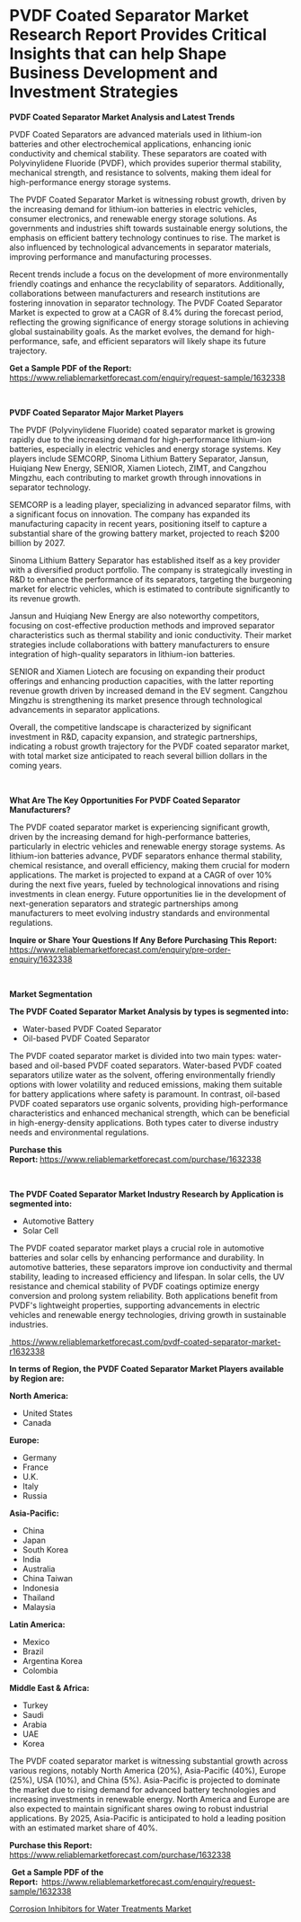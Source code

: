 <p><h1>PVDF Coated Separator Market Research Report Provides Critical Insights that can help Shape Business Development and Investment Strategies</h1></p><p><strong>PVDF Coated Separator Market Analysis and Latest Trends</strong></p>
<p><p>PVDF Coated Separators are advanced materials used in lithium-ion batteries and other electrochemical applications, enhancing ionic conductivity and chemical stability. These separators are coated with Polyvinylidene Fluoride (PVDF), which provides superior thermal stability, mechanical strength, and resistance to solvents, making them ideal for high-performance energy storage systems.</p><p>The PVDF Coated Separator Market is witnessing robust growth, driven by the increasing demand for lithium-ion batteries in electric vehicles, consumer electronics, and renewable energy storage solutions. As governments and industries shift towards sustainable energy solutions, the emphasis on efficient battery technology continues to rise. The market is also influenced by technological advancements in separator materials, improving performance and manufacturing processes.</p><p>Recent trends include a focus on the development of more environmentally friendly coatings and enhance the recyclability of separators. Additionally, collaborations between manufacturers and research institutions are fostering innovation in separator technology. The PVDF Coated Separator Market is expected to grow at a CAGR of 8.4% during the forecast period, reflecting the growing significance of energy storage solutions in achieving global sustainability goals. As the market evolves, the demand for high-performance, safe, and efficient separators will likely shape its future trajectory.</p></p>
<p><strong>Get a Sample PDF of the Report:&nbsp;</strong> <a href="https://www.reliablemarketforecast.com/enquiry/request-sample/1632338?utm_campaign=3324&utm_medium=2&utm_source=Github&utm_content=ia&utm_term=29032025&utm_id=pvdf-coated-separator">https://www.reliablemarketforecast.com/enquiry/request-sample/1632338</a></p>
<p>&nbsp;</p>
<p><strong>PVDF Coated Separator Major Market Players</strong></p>
<p><p>The PVDF (Polyvinylidene Fluoride) coated separator market is growing rapidly due to the increasing demand for high-performance lithium-ion batteries, especially in electric vehicles and energy storage systems. Key players include SEMCORP, Sinoma Lithium Battery Separator, Jansun, Huiqiang New Energy, SENIOR, Xiamen Liotech, ZIMT, and Cangzhou Mingzhu, each contributing to market growth through innovations in separator technology.</p><p>SEMCORP is a leading player, specializing in advanced separator films, with a significant focus on innovation. The company has expanded its manufacturing capacity in recent years, positioning itself to capture a substantial share of the growing battery market, projected to reach $200 billion by 2027.</p><p>Sinoma Lithium Battery Separator has established itself as a key provider with a diversified product portfolio. The company is strategically investing in R&D to enhance the performance of its separators, targeting the burgeoning market for electric vehicles, which is estimated to contribute significantly to its revenue growth.</p><p>Jansun and Huiqiang New Energy are also noteworthy competitors, focusing on cost-effective production methods and improved separator characteristics such as thermal stability and ionic conductivity. Their market strategies include collaborations with battery manufacturers to ensure integration of high-quality separators in lithium-ion batteries.</p><p>SENIOR and Xiamen Liotech are focusing on expanding their product offerings and enhancing production capacities, with the latter reporting revenue growth driven by increased demand in the EV segment. Cangzhou Mingzhu is strengthening its market presence through technological advancements in separator applications.</p><p>Overall, the competitive landscape is characterized by significant investment in R&D, capacity expansion, and strategic partnerships, indicating a robust growth trajectory for the PVDF coated separator market, with total market size anticipated to reach several billion dollars in the coming years.</p></p>
<p>&nbsp;</p>
<p><strong>What Are The Key Opportunities For PVDF Coated Separator Manufacturers?</strong></p>
<p><p>The PVDF coated separator market is experiencing significant growth, driven by the increasing demand for high-performance batteries, particularly in electric vehicles and renewable energy storage systems. As lithium-ion batteries advance, PVDF separators enhance thermal stability, chemical resistance, and overall efficiency, making them crucial for modern applications. The market is projected to expand at a CAGR of over 10% during the next five years, fueled by technological innovations and rising investments in clean energy. Future opportunities lie in the development of next-generation separators and strategic partnerships among manufacturers to meet evolving industry standards and environmental regulations.</p></p>
<p><strong>Inquire or Share Your Questions If Any Before Purchasing This Report:</strong> <a href="https://www.reliablemarketforecast.com/enquiry/pre-order-enquiry/1632338?utm_campaign=3324&utm_medium=2&utm_source=Github&utm_content=ia&utm_term=29032025&utm_id=pvdf-coated-separator">https://www.reliablemarketforecast.com/enquiry/pre-order-enquiry/1632338</a></p>
<p>&nbsp;</p>
<p><strong>Market Segmentation</strong></p>
<p><strong>The PVDF Coated Separator Market Analysis by types is segmented into:</strong></p>
<p><ul><li>Water-based PVDF Coated Separator</li><li>Oil-based PVDF Coated Separator</li></ul></p>
<p><p>The PVDF coated separator market is divided into two main types: water-based and oil-based PVDF coated separators. Water-based PVDF coated separators utilize water as the solvent, offering environmentally friendly options with lower volatility and reduced emissions, making them suitable for battery applications where safety is paramount. In contrast, oil-based PVDF coated separators use organic solvents, providing high-performance characteristics and enhanced mechanical strength, which can be beneficial in high-energy-density applications. Both types cater to diverse industry needs and environmental regulations.</p></p>
<p><strong>Purchase this Report:&nbsp;</strong><a href="https://www.reliablemarketforecast.com/purchase/1632338?utm_campaign=3324&utm_medium=2&utm_source=Github&utm_content=ia&utm_term=29032025&utm_id=pvdf-coated-separator">https://www.reliablemarketforecast.com/purchase/1632338</a></p>
<p>&nbsp;</p>
<p><strong>The PVDF Coated Separator Market Industry Research by Application is segmented into:</strong></p>
<p><ul><li>Automotive Battery</li><li>Solar Cell</li></ul></p>
<p><p>The PVDF coated separator market plays a crucial role in automotive batteries and solar cells by enhancing performance and durability. In automotive batteries, these separators improve ion conductivity and thermal stability, leading to increased efficiency and lifespan. In solar cells, the UV resistance and chemical stability of PVDF coatings optimize energy conversion and prolong system reliability. Both applications benefit from PVDF's lightweight properties, supporting advancements in electric vehicles and renewable energy technologies, driving growth in sustainable industries.</p></p>
<p><a href="https://www.reliablemarketforecast.com/pvdf-coated-separator-market-r1632338?utm_campaign=3324&utm_medium=2&utm_source=Github&utm_content=ia&utm_term=29032025&utm_id=pvdf-coated-separator">&nbsp;https://www.reliablemarketforecast.com/pvdf-coated-separator-market-r1632338</a></p>
<p><strong>In terms of Region, the PVDF Coated Separator Market Players available by Region are:</strong></p>
<p>
    <p> <strong> North America: </strong>
        <ul>
            <li>United States</li>
            <li>Canada</li>
        </ul>
        </p> 
    <p> <strong> Europe: </strong>
        <ul>
            <li>Germany</li>
            <li>France</li>
            <li>U.K.</li>
            <li>Italy</li>
            <li>Russia</li>
        </ul>
        </p> 
    <p> <strong> Asia-Pacific: </strong>
        <ul>
            <li>China</li>
            <li>Japan</li>
            <li>South Korea</li>
            <li>India</li>
            <li>Australia</li>
            <li>China Taiwan</li>
            <li>Indonesia</li>
            <li>Thailand</li>
            <li>Malaysia</li>
        </ul>
        </p> 
    <p> <strong> Latin America: </strong>
        <ul>
            <li>Mexico</li>
            <li>Brazil</li>
            <li>Argentina Korea</li>
            <li>Colombia</li>
        </ul>
        </p> 
    <p> <strong> Middle East & Africa: </strong>
        <ul>
            <li>Turkey</li>
            <li>Saudi</li>
            <li>Arabia</li>
            <li>UAE</li>
            <li>Korea</li>
        </ul>
    </p>
    </p>
<p><p>The PVDF coated separator market is witnessing substantial growth across various regions, notably North America (20%), Asia-Pacific (40%), Europe (25%), USA (10%), and China (5%). Asia-Pacific is projected to dominate the market due to rising demand for advanced battery technologies and increasing investments in renewable energy. North America and Europe are also expected to maintain significant shares owing to robust industrial applications. By 2025, Asia-Pacific is anticipated to hold a leading position with an estimated market share of 40%.</p></p>
<p><strong>Purchase this Report: </strong><a href="https://www.reliablemarketforecast.com/purchase/1632338?utm_campaign=3324&utm_medium=2&utm_source=Github&utm_content=ia&utm_term=29032025&utm_id=pvdf-coated-separator">https://www.reliablemarketforecast.com/purchase/1632338</a></p>
<p>&nbsp;<strong>Get a Sample PDF of the Report:&nbsp;&nbsp;</strong><a href="https://www.reliablemarketforecast.com/enquiry/request-sample/1632338?utm_campaign=3324&utm_medium=2&utm_source=Github&utm_content=ia&utm_term=29032025&utm_id=pvdf-coated-separator">https://www.reliablemarketforecast.com/enquiry/request-sample/1632338</a></p>
<p><strong></strong></p>
<p><p><a href="https://github.com/rreynagjysma65/Market-Research-Report-List-1/blob/main/corrosion-inhibitors-for-water-treatments-market.md?utm_campaign=3324&utm_medium=2&utm_source=Github&utm_content=ia&utm_term=29032025&utm_id=pvdf-coated-separator">Corrosion Inhibitors for Water Treatments Market</a></p></p>